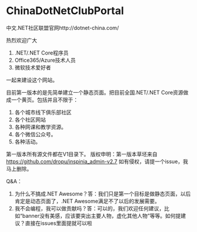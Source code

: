 # ChinaDotNetClubPortal
中文.NET社区联盟官网http://dotnet-china.com/

热烈欢迎广大
1. .NET/.NET Core程序员
1. Office365/Azure技术人员
1. 微软技术爱好者

一起来建设这个网站。

目前第一版本的是先简单建立一个静态页面。把目前全国.NET/.NET Core资源做成一个黄页。包括并且不限于：
1. 各个城市线下俱乐部社区
2. 各个社区网站
3. 各种网课和教学资源。
3. 各个微信公众号。
4. 各种活动。

第一版本所有源文件都在V1目录下。
版权申明：第一版本草坯来自 https://github.com/dropu/inspinia_admin-v2.7 如有侵权，请提一个issue，我马上删除。

Q&A：
1. 为什么不搞成.NET Awesome？答：我们只是第一个目标是做静态页面，以后肯定是动态页面了，.NET Awesome满足不了以后的发展需要。
2. 我不会编程，我可以做贡献吗？答：可以的，我们欢迎任何建议，比如“banner没有美感，应该要突出主要人物，虚化其他人物”等等。如何提建议？直接在issues里面提就可以啦
